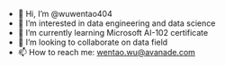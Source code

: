 - 👋 Hi, I’m @wuwentao404
- 👀 I’m interested in data engineering and data science
- 🌱 I’m currently learning Microsoft AI-102 certificate
- 💞️ I’m looking to collaborate on data field
- 📫 How to reach me: wentao.wu@avanade.com

<!---
wuwentao404/wuwentao404 is a ✨ special ✨ repository because its `README.md` (this file) appears on your GitHub profile.
You can click the Preview link to take a look at your changes.
--->
